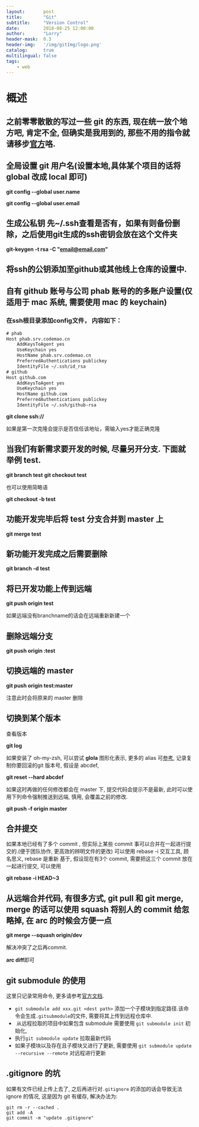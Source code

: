```yaml
---
layout:       post
title:        "Git"
subtitle:     "Version Control"
date:         2018-08-25 12:00:00
author:       "Lorry"
header-mask:  0.3
header-img:   '/img/gitImg/logo.png'
catalog:      true
multilingual: false
tags:
    - web
---
```

# 概述
## 之前零零散散的写过一些 git 的东西, 现在统一放个地方吧, 肯定不全, 但确实是我用到的, 那些不用的指令就请移步[官方](https://git-scm.com/docs)咯.

## 全局设置 git 用户名(设置本地,具体某个项目的话将 global 改成 local 即可)
**git config --global user.name**

**git config --global user.email**

## 生成公私钥 先~/.ssh查看是否有，如果有则备份删除，之后使用git生成的ssh密钥会放在这个文件夹

**git-keygen -t rsa -C "email@email.com"**

## 将ssh的公钥添加至github或其他线上仓库的设置中.

## 自有 github 账号与公司 phab 账号的的多账户设置(仅适用于 mac 系统, 需要使用 mac 的 keychain)

### 在ssh根目录添加config文件， 内容如下：
```txt
# phab
Host phab.srv.codemao.cn
    AddKeysToAgent yes
    UseKeychain yes
    HostName phab.srv.codemao.cn
    PreferredAuthentications publickey
    IdentityFile ~/.ssh/id_rsa
# github
Host github.com
    AddKeysToAgent yes
    UseKeychain yes
    HostName github.com
    PreferredAuthentications publickey
    IdentityFile ~/.ssh/github-rsa
```

**git clone ssh://**

如果是第一次克隆会提示是否信任该地址，需输入yes才能正确克隆

## 当我们有新需求要开发的时候, 尽量另开分支. 下面就举例 test.

**git branch test**
**git checkout test**

也可以使用简略语

**git checkout -b test**

## 功能开发完毕后将 test 分支合并到 master 上

**git merge test**

## 新功能开发完成之后需要删除

**git branch -d test**

## 将已开发功能上传到远端

**git push origin test**

如果远端没有branchname的话会在远端重新新建一个

## 删除远端分支

**git push origin :test**

## 切换远端的 master

**git push origin test:master**

注意此时会将原来的 master 删除

## 切换到某个版本

查看版本

**git log**

如果安装了 oh-my-zsh, 可以尝试 **glola** 图形化表示, 更多的 alias 可[参考](https://github.com/robbyrussell/oh-my-zsh/blob/master/plugins/git/git.plugin.zsh), 记录复制你要回滚的git 版本号, 假设是 abcdef,

**git reset --hard abcdef**

如果这时再做的任何修改都会在 master 下, 提交代码会提示不是最新, 此时可以使用下列命令强制推送到远端, 慎用, 会覆盖之前的修改.

**git push -f origin master**

## 合并提交

如果本地已经有了多个 commit , 但实际上某些 commit 事可以合并在一起进行提交的.(便于团队协作, 更高效的辨明文件的更改) 可以使用 rebase -i 交互工具, 顾名思义, rebase 是重新 基于, 假设现在有3个 commit, 需要把这三个 commit 放在一起进行提交, 可以使用

**git rebase -i HEAD~3**

## 从远端合并代码, 有很多方式, git pull 和 git merge, merge 的话可以使用 squash 将别人的 commit 给忽略掉, 在 arc 的时候会方便一点

**git merge --squash origin/dev**

解决冲突了之后再commit.

**arc diff**即可


## git submodule 的使用

这里只记录常用命令, 更多请参考[官方文档](https://git-scm.com/docs/git-submodule).

- `git submodule add xxx.git <dest path>` 添加一个子模块到指定路径.该命令会生成`.gitsubmodule`的文件, 需要将其上传到远程仓库中.
-  从远程拉取的项目中如果包含 submodule 需要使用 `git submodule init` 初始化, 
- 执行`git submodule update` 拉取最新代码
- 如果子模块以及存在且子模块又进行了更新, 需要使用 `git submodule update --recursive --remote` 对远程进行更新

## .gitignore 的坑

如果有文件已经上传上去了, 之后再进行对`.gitignore` 的添加的话会导致无法 ignore 的情况, 这是因为 git 有缓存, 解决办法为:

```
git rm -r --cached .
git add -A
git commit -m "update .gitignore"
```

 
